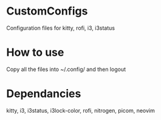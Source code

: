 # CustomConfigs

Configuration files for kitty, rofi, i3, i3status

# How to use

Copy all the files into ~/.config/ and then logout

# Dependancies

kitty, i3, i3status, i3lock-color, rofi, nitrogen, picom, neovim
